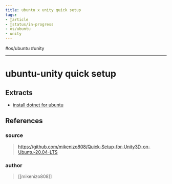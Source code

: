 ```yaml
---
title: ubuntu x unity quick setup
tags:
- 📄article
- 🚦status/in-progress
- os/ubuntu
- unity
---
```


#os/ubuntu #unity 

---

# ubuntu-unity quick setup

## Extracts

- [install dotnet for ubuntu](/Extracts/install%20dotnet%20for%20ubuntu.md)
## References

### source
>  https://github.com/mikenizo808/Quick-Setup-for-Unity3D-on-Ubuntu-20.04-LTS
### author
>  [[mikenizo808]]
